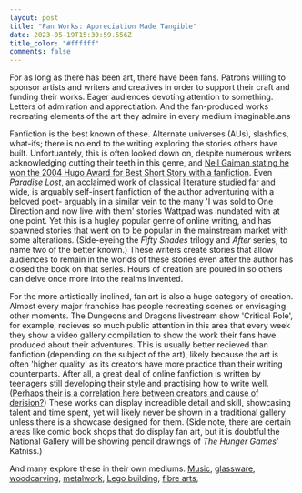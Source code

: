 ```yaml
---
layout: post
title: "Fan Works: Appreciation Made Tangible"
date: 2023-05-19T15:30:59.556Z
title_color: "#ffffff"
comments: false
---
```

For as long as there has been art, there have been fans. Patrons willing to sponsor artists and writers and creatives in order to support their craft and funding their works. Eager audiences devoting attention to something. Letters of admiration and apprectiation. And the fan-produced works recreating elements of the art they admire in every medium imaginable.ans

F﻿anfiction is the best known of these. Alternate universes (AUs), slashfics, what-ifs; there is no end to the writing exploring the stories others have built. Unfortuantely, this is often looked down on, despite numerous writers acknowledging cutting their teeth in this genre, and [Neil Gaiman stating he won the 2004 Hugo Award for Best Short Story with a fanfiction](https://neil-gaiman.tumblr.com/post/655051316456996864/do-you-consider-fanfiction-legitimate-writing). Even *Paradise Lost*, an acclaimed work of classical literature studied far and wide, is arguably self-insert fanfiction of the author adventuring with a beloved poet- arguably in a similar vein to the many 'I was sold to One Direction and now live with them' stories Wattpad was inundated with at one point. Yet this is a hugley popular genre of online writing, and has spawned stories that went on to be popular in the mainstream market with some alterations. (Side-eyeing the *Fifty Shades* trilogy and *After* series, to name two of the better known.) These writers create stories that allow audiences to remain in the worlds of these stories even after the author has closed the book on that series. Hours of creation are poured in so others can delve once more into the realms invented.

F﻿or the more artistically inclined, fan art is also a huge category of creation. Almost every major franchise has people recreating scenes or envisaging other moments. The Dungeons and Dragons livestream show 'Critical Role', for example, recieves so much public attention in this area that every week they show a video gallery compilation to show the work their fans have produced about their adventures. This is usually better recieved than fanfiction (depending on the subject of the art), likely because the art is often 'higher quality' as its creators have more practice than their writing counterparts. After all, a great deal of online fanfiction is written by teenagers still developing their style and practising how to write well. ([Perhaps their is a correlation here between creators and cause of derision?](https://www.youtube.com/watch?v=0B543Zkqq88)) These works can display increadible detail and skill, showcasing talent and time spent, yet will likely never be shown in a traditional gallery unless there is a showcase designed for them. (Side note, there are certain areas like comic book shops that do display fan art, but it is doubtful the National Gallery will be showing pencil drawings of *The Hunger Games*' Katniss.)

A﻿nd many explore these in their own mediums. [Music](https://www.youtube.com/watch?v=bO3zQ7yxbyo), [glassware](https://marimaarte.com/products/bts-glass-mug), [woodcarving](https://imgur.com/gallery/ZJYXrsk), [metalwork](https://www.etsy.com/uk/listing/1171934008/tardis-iron-hanging-basket-bracket?ga_order=most_relevant&ga_search_type=all&ga_view_type=gallery&ga_search_query=doctor+who+glass&ref=sr_gallery-1-15&pro=1&frs=1&organic_search_click=1), [Lego building](https://www.entertainmentearth.com/news/artist-recreates-iconic-dc-comics-characters-and-vehicles-as-life-size-lego-statues/), [fibre arts](https://www.ravelry.com/projects/Owlish/baskerville),